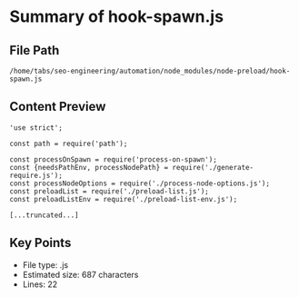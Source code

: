 # Summary of hook-spawn.js
  
## File Path
`/home/tabs/seo-engineering/automation/node_modules/node-preload/hook-spawn.js`

## Content Preview
```
'use strict';

const path = require('path');

const processOnSpawn = require('process-on-spawn');
const {needsPathEnv, processNodePath} = require('./generate-require.js');
const processNodeOptions = require('./process-node-options.js');
const preloadList = require('./preload-list.js');
const preloadListEnv = require('./preload-list-env.js');

[...truncated...]
```

## Key Points
- File type: .js
- Estimated size: 687 characters
- Lines: 22
